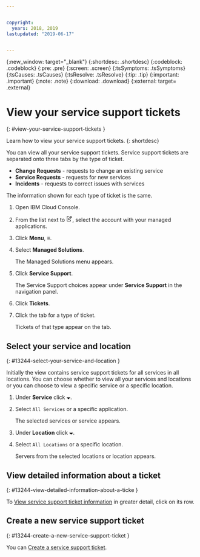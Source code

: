 ```yaml
---


copyright:
  years: 2018, 2019
lastupdated: "2019-06-17"


---
```


{:new_window: target="_blank"} 
{:shortdesc: .shortdesc} 
{:codeblock: .codeblock} 
{:pre: .pre} 
{:screen: .screen} 
{:tsSymptoms: .tsSymptoms} 
{:tsCauses: .tsCauses} 
{:tsResolve: .tsResolve} 
{:tip: .tip} 
{:important: .important} 
{:note: .note} 
{:download: .download} 
{:external: target= .external} 

# View your service support tickets
{: #view-your-service-support-tickets } 

Learn how to view your service support tickets.
{: shortdesc} 

You can view all your service support tickets. Service support tickets
are separated onto three tabs by the type of ticket.

  - **Change Requests** - requests to change an existing service
  - **Service Requests** - requests for new services
  - **Incidents** - requests to correct issues with services

The information shown for each type of ticket is the same.

1.  Open IBM Cloud Console.

2.  From the list next to <svg aria-label="pencil with paper"
    alt="pencil with paper" viewBox="0 0 32 32" width="16"
    height="16"><path d="M22 22v6H6V4h10V2H6a2 2 0 0 0-2 2v24a2 2 0 0
    0 2 2h16a2 2 0 0 0 2-2v-6z"/><path d="M29.537 5.76L26.24
    2.463a1.58 1.58 0 0 0-2.236 0L10 16.467V22h5.533L29.537 7.995a1.58
    1.58 0 0 0 0-2.235zM14.704 20H12v-2.704l9.44-9.441 2.705
    2.704zM25.56 9.145l-2.704-2.704 2.267-2.267 2.704
    2.704z"/></svg>, select the account with your managed
    applications.

3.  Click **Menu**, ≡.

4.  Select **Managed Solutions**.
    
    The Managed Solutions menu appears.

5.  Click **Service Support**.
    
    The Service Support choices appear under **Service Support** in the
    navigation panel.

6.  Click **Tickets**.

7.  Click the tab for a type of ticket.
    
    Tickets of that type appear on the tab.

## Select your service and location
{: #13244-select-your-service-and-location } 

Initially the view contains service support tickets for all services in
all locations. You can choose whether to view all your services and
locations or you can choose to view a specific service or a specific
location.

1.  Under **Service** click <svg aria-label="open list of options"
    alt="open list of options" fill-rule="evenodd" height="5" role="img"
    viewBox="0 0 10 5" width="10"><title>open list of
    options</title><path d="M0 0l5 4.998L10 0z"></path></svg>.

2.  Select `All Services` or a specific application.
    
    The selected services or service appears.

3.  Under **Location** click <svg aria-label="open list of options"
    alt="open list of options" fill-rule="evenodd" height="5" role="img"
    viewBox="0 0 10 5" width="10"><title>open list of
    options</title><path d="M0 0l5 4.998L10 0z"></path></svg>.

4.  Select `All Locations` or a specific location.
    
    Servers from the selected locations or location appears.

## View detailed information about a ticket
{: #13244-view-detailed-information-about-a-ticke } 

To [View service support ticket
information](/docs/managed-solutions?topic=managed-solutions-view-service-support-ticket-information "View service support ticket information")
in greater detail, click on its row.

## Create a new service support ticket
{: #13244-create-a-new-service-support-ticket } 

You can [Create a service support
ticket](/docs/managed-solutions?topic=managed-solutions-create-a-service-support-ticket "Create a service support ticket").
